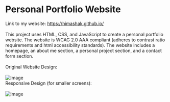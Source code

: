 # Personal Portfolio Website
Link to my website: https://himashak.github.io/ <br><br>
This project uses HTML, CSS, and JavaScript to create a personal portfolio website. The website is WCAG 2.0 AAA compliant (adheres to contrast ratio requirements and html accessibility standards). The website includes a homepage, an about me section, a personal project section, and a contact form section.
<br><br>
Original Website Design: <br><br>
![image](https://github.com/HimashaK/personal_portfolioHK/assets/90633056/5804f778-64c8-485f-b505-40e5034c9e2f)
<br>
Responsive Design (for smaller screens): <br><br>
![image](https://github.com/HimashaK/personal_portfolioHK/assets/90633056/68384105-bb9b-42ca-af64-be06cb66d15d)



